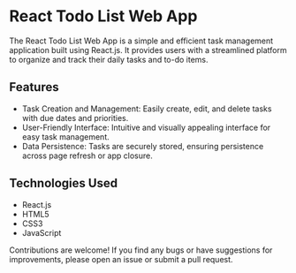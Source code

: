 # React Todo List Web App

The React Todo List Web App is a simple and efficient task management application built using React.js. It provides users with a streamlined platform to organize and track their daily tasks and to-do items.

## Features

- Task Creation and Management: Easily create, edit, and delete tasks with due dates and priorities.
- User-Friendly Interface: Intuitive and visually appealing interface for easy task management.
- Data Persistence: Tasks are securely stored, ensuring persistence across page refresh or app closure.

## Technologies Used

- React.js
- HTML5
- CSS3
- JavaScript


Contributions are welcome! If you find any bugs or have suggestions for improvements, please open an issue or submit a pull request.


